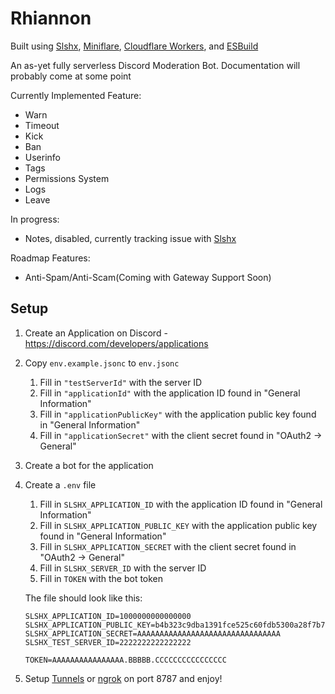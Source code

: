 # Rhiannon

Built using [Slshx](https://github.com/mrbbot/slshx), [Miniflare](https://github.com/cloudflare/miniflare), [Cloudflare Workers](https://workers.cloudflare.com), and [ESBuild](https://esbuild.github.io)

An as-yet fully serverless Discord Moderation Bot. Documentation will probably come at some point

Currently Implemented Feature:
- Warn
- Timeout
- Kick
- Ban
- Userinfo
- Tags
- Permissions System
- Logs
- Leave

In progress:
- Notes, disabled, currently tracking issue with [Slshx](https://github.com/mrbbot/slshx/issues/1)

Roadmap Features:
- Anti-Spam/Anti-Scam(Coming with Gateway Support Soon)

## Setup

1. Create an Application on Discord - https://discord.com/developers/applications

2. Copy `env.example.jsonc` to `env.jsonc`
    1. Fill in `"testServerId"` with the server ID
    2. Fill in `"applicationId"` with the application ID found in "General Information"
    3. Fill in `"applicationPublicKey"` with the application public key found in "General Information"
    4. Fill in `"applicationSecret"` with the client secret found in "OAuth2 -> General"

3. Create a bot for the application

4. Create a `.env` file
    1. Fill in `SLSHX_APPLICATION_ID` with the application ID found in "General Information"
    2. Fill in `SLSHX_APPLICATION_PUBLIC_KEY` with the application public key found in "General Information"
    3. Fill in `SLSHX_APPLICATION_SECRET` with the client secret found in "OAuth2 -> General"
    4. Fill in `SLSHX_SERVER_ID` with the server ID
    5. Fill in `TOKEN` with the bot token
    
    The file should look like this:
    ```
    SLSHX_APPLICATION_ID=1000000000000000
    SLSHX_APPLICATION_PUBLIC_KEY=b4b323c9dba1391fce525c60fdb5300a28f7b7f731afb8c9afe0be19790e9f83
    SLSHX_APPLICATION_SECRET=AAAAAAAAAAAAAAAAAAAAAAAAAAAAAAAA
    SLSHX_TEST_SERVER_ID=2222222222222222

    TOKEN=AAAAAAAAAAAAAAAA.BBBBB.CCCCCCCCCCCCCCCC
    ```

5. Setup [Tunnels](https://developers.cloudflare.com/cloudflare-one/tutorials/single-command) or [ngrok](https://ngrok.com/docs) on port 8787 and enjoy!